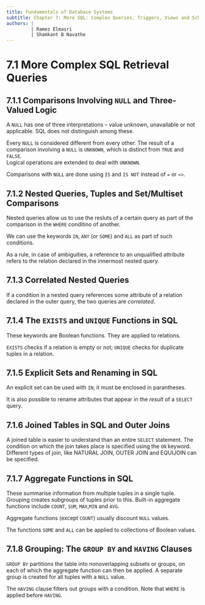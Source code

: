 ```yaml
---
title: Fundamentals of Database Systems
subtitle: Chapter 7: More SQL: Complex Queries, Triggers, Views and Schema Modification
authors: |
         | Ramez Elmasri
         | Shamkant B Navathe
---
```


# 7.1 More Complex SQL Retrieval Queries
## 7.1.1 Comparisons Involving `NULL` and Three-Valued Logic
A `NULL` has one of three interpretations – value unknown, unavailable or not applicable. SQL does not distinguish among these.  

Every `NULL` is considered different from every other. The result of a comparison involving a `NULL` is `UNKNOWN`, which is distinct from `TRUE` and `FALSE`.  
Logical operations are extended to deal with `UNKNOWN`.  

Comparisons with `NULL` are done using `IS` and `IS NOT` instead of `=` or `<>`.

## 7.1.2 Nested Queries, Tuples and Set/Multiset Comparisons
Nested queries allow us to use the resluts of a certain query as part of the comparison in the `WHERE` conditino of another.  

We can use the keywords `IN`, `ANY` (or `SOME`) and `ALL` as part of such conditions.  

As a rule, in case of ambiguities, a reference to an unqualified attribute refers to the relation declared in the innermost nested query.

## 7.1.3 Correlated Nested Queries
If a condition in a nested query references some attribute of a relation declared in the outer query, the two queries are *correlated*.

## 7.1.4 The `EXISTS` and `UNIQUE` Functions in SQL
These keywords are Boolean functions. They are applied to relations.  

`EXISTS` checks if a relation is empty or not; `UNIQUE` checks for duplicate tuples in a relation.

## 7.1.5 Explicit Sets and Renaming in SQL
An explicit set can be used with `IN`; it must be enclosed in parantheses.  

It is also possible to rename attributes that appear in the *result* of a `SELECT` query.

## 7.1.6 Joined Tables in SQL and Outer Joins
A joined table is easier to understand than an entire `SELECT` statement. The condition on which the join takes place is specified using the `ON` keyword.  
Different types of join, like NATURAL JOIN, OUTER JOIN and EQUIJOIN can be specified.

## 7.1.7 Aggregate Functions in SQL
These summarise information from multiple tuples in a single tuple. Grouping creates subgroups of tuples prior to this. Built-in aggregate functions include `COUNT`, `SUM`, `MAX`,`MIN` and `AVG`.  

Aggregate functions (except `COUNT`) usually discount `NULL` values.  

The functions `SOME` and `ALL` can be applied to collections of Boolean values.

## 7.1.8 Grouping: The `GROUP BY` and `HAVING` Clauses
`GROUP BY` partitions the table into nonoverlapping subsets or groups, on each of which the aggregate function can then be applied. A separate group is created for all tuples with a `NULL` value.  

The `HAVING` clause filters out groups with a condition. Note that `WHERE` is applied before `HAVING`.
